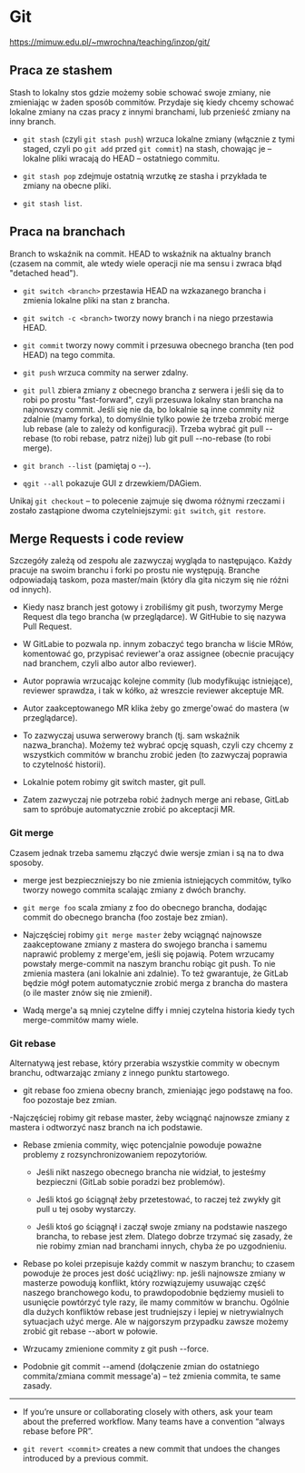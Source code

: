 
# Git
https://mimuw.edu.pl/~mwrochna/teaching/inzop/git/

## Praca ze stashem

Stash to lokalny stos gdzie możemy sobie schować swoje zmiany, nie zmieniając w żaden sposób
commitów. Przydaje się kiedy chcemy schować lokalne zmiany na czas pracy z innymi branchami, lub
przenieść zmiany na inny branch.

- `git stash` (czyli `git stash push`) wrzuca lokalne zmiany (włącznie z tymi staged, czyli po `git
  add` przed `git commit`) na stash, chowając je – lokalne pliki wracają do HEAD – ostatniego
  commitu.

- `git stash pop` zdejmuje ostatnią wrzutkę ze stasha i przykłada te zmiany na obecne pliki.

- `git stash list`.

## Praca na branchach

Branch to wskaźnik na commit. HEAD to wskaźnik na aktualny branch (czasem na commit, ale wtedy wiele
operacji nie ma sensu i zwraca błąd "detached head").

- `git switch <branch>` przestawia HEAD na wzkazanego brancha i zmienia lokalne pliki na stan z
  brancha.

- `git switch -c <branch>` tworzy nowy branch i na niego przestawia HEAD.

- `git commit` tworzy nowy commit i przesuwa obecnego brancha (ten pod HEAD) na tego commita.

- `git push` wrzuca commity na serwer zdalny.

- `git pull` zbiera zmiany z obecnego brancha z serwera i jeśli się da to robi po prostu
  "fast-forward", czyli przesuwa lokalny stan brancha na najnowszy commit. Jeśli się nie da, bo
  lokalnie są inne commity niż zdalnie (mamy forka), to domyślnie tylko powie że trzeba zrobić merge
  lub rebase (ale to zależy od konfiguracji). Trzeba wybrać git pull --rebase (to robi rebase, patrz
  niżej) lub git pull --no-rebase (to robi merge).

- `git branch --list` (pamiętaj o --).

- `qgit --all` pokazuje GUI z drzewkiem/DAGiem.

Unikaj `git checkout` – to polecenie zajmuje się dwoma różnymi rzeczami i zostało zastąpione dwoma
czytelniejszymi: `git switch`, `git restore`.

## Merge Requests i code review

Szczegóły zależą od zespołu ale zazwyczaj wygląda to następująco. Każdy pracuje na swoim branchu i
forki po prostu nie występują. Branche odpowiadają taskom, poza master/main (który dla gita niczym
się nie różni od innych).

- Kiedy nasz branch jest gotowy i zrobiliśmy git push, tworzymy Merge Request dla tego brancha (w
  przeglądarce). W GitHubie to się nazywa Pull Request.

- W GitLabie to pozwala np. innym zobaczyć tego brancha w liście MRów, komentować go, przypisać
  reviewer'a oraz assignee (obecnie pracujący nad branchem, czyli albo autor albo reviewer).

- Autor poprawia wrzucając kolejne commity (lub modyfikując istniejące), reviewer sprawdza, i tak w
  kółko, aż wreszcie reviewer akceptuje MR.

- Autor zaakceptowanego MR klika żeby go zmerge'ować do mastera (w przeglądarce).

- To zazwyczaj usuwa serwerowy branch (tj. sam wskaźnik nazwa_brancha). Możemy też wybrać opcję
  squash, czyli czy chcemy z wszystkich commitów w branchu zrobić jeden (to zazwyczaj poprawia to
  czytelność historii).

- Lokalnie potem robimy git switch master, git pull.

- Zatem zazwyczaj nie potrzeba robić żadnych merge ani rebase, GitLab sam to spróbuje automatycznie
  zrobić po akceptacji MR.

### Git merge

Czasem jednak trzeba samemu złączyć dwie wersje zmian i są na to dwa sposoby.

- merge jest bezpieczniejszy bo nie zmienia istniejących commitów, tylko tworzy nowego commita
  scalając zmiany z dwóch branchy.

- `git merge foo` scala zmiany z foo do obecnego brancha, dodając commit do obecnego brancha (foo
  zostaje bez zmian).

- Najczęściej robimy `git merge master` żeby wciągnąć najnowsze zaakceptowane zmiany z mastera do
  swojego brancha i samemu naprawić problemy z merge'em, jeśli się pojawią. Potem wrzucamy powstały
  merge-commit na naszym branchu robiąc git push. To nie zmienia mastera (ani lokalnie ani zdalnie).
  To też gwarantuje, że GitLab będzie mógł potem automatycznie zrobić merga z brancha do mastera (o
  ile master znów się nie zmienił).

- Wadą merge'a są mniej czytelne diffy i mniej czytelna historia kiedy tych merge-commitów mamy
  wiele.

### Git rebase

Alternatywą jest rebase, który przerabia wszystkie commity w obecnym branchu, odtwarzając zmiany z
innego punktu startowego.

- git rebase foo zmiena obecny branch, zmieniając jego podstawę na foo. foo pozostaje bez zmian.

-Najczęściej robimy git rebase master, żeby wciągnąć najnowsze zmiany z mastera i odtworzyć nasz
branch na ich podstawie.

- Rebase zmienia commity, więc potencjalnie powoduje poważne problemy z rozsynchronizowaniem
  repozytoriów.

  - Jeśli nikt naszego obecnego brancha nie widział, to jesteśmy bezpieczni (GitLab sobie poradzi
    bez problemów).

  - Jeśli ktoś go ściągnął żeby przetestować, to raczej też zwykły git pull u tej osoby wystarczy.

  - Jeśli ktoś go ściągnął i zaczął swoje zmiany na podstawie naszego brancha, to rebase jest złem.
    Dlatego dobrze trzymać się zasady, że nie robimy zmian nad branchami innych, chyba że po
    uzgodnieniu.

- Rebase po kolei przepisuje każdy commit w naszym branchu; to czasem powoduje że proces jest dość
  uciążliwy: np. jeśli najnowsze zmiany w masterze powodują konflikt, który rozwiązujemy usuwając
  część naszego branchowego kodu, to prawdopodobnie będziemy musieli to usunięcie powtórzyć tyle
  razy, ile mamy commitów w branchu. Ogólnie dla dużych konfliktów rebase jest trudniejszy i lepiej
  w nietrywialnych sytuacjach użyć merge. Ale w najgorszym przypadku zawsze możemy zrobić git rebase
  --abort w połowie.

- Wrzucamy zmienione commity z git push --force.

- Podobnie git commit --amend (dołączenie zmian do ostatniego commita/zmiana commit message'a) – też
  zmienia commita, te same zasady.

---

* If you’re unsure or collaborating closely with others, ask your team about the preferred workflow.
  Many teams have a convention “always rebase before PR”.

* `git revert <commit>` creates a new commit that undoes the changes introduced by a previous
  commit.